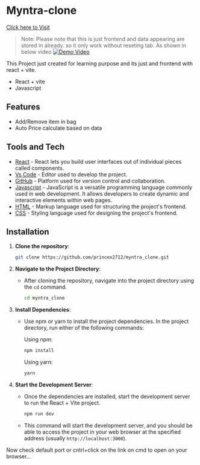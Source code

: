 # Myntra-clone


[Click here to Visit ](https://myntra-clone-nu-one.vercel.app/)

>Note: Please note that this is just frontend and data appearing are stored in already. so it only work without reseting tab. As shown in below video
>[![Demo Video]()](https://vimeo.com/924978913?share=copy)



This Project just created for learning purpose and its just and frontend with react + vite.

- React + vite
- Javascript

## Features

- Add/Remove item in bag 
- Auto Price calculate based on data



## Tools and Tech
- [React](https://react.dev/) - React lets you build user interfaces out of individual pieces called components.
- [Vs Code](https://code.visualstudio.com/) - Editor used to develop the project.
- [GitHub](https://github.com/) - Platform used for version control and collaboration.
- [Javascript](https://www.javascript.com/) -  JavaScript is a versatile programming language commonly used in web development. It allows developers to create dynamic and interactive elements within web pages.
- [HTML](https://www.w3schools.com/html/) - Markup language used for structuring the project's frontend.
- [CSS](https://www.w3schools.com/css/) - Styling language used for designing the project's frontend.

## Installation

1. **Clone the repository**:

    ```sh
    git clone https://github.com/princex2712/myntra_clone.git
    ```

2. **Navigate to the Project Directory**:
   - After cloning the repository, navigate into the project directory using the `cd` command.
     ```sh
     cd myntra_clone
     ```

3. **Install Dependencies**:
   - Use npm or yarn to install the project dependencies. In the project directory, run either of the following commands:

     Using npm:
     ```sh
     npm install
     ```

     Using yarn:
     ```sh
     yarn
     ```

4. **Start the Development Server**:
   - Once the dependencies are installed, start the development server to run the React + Vite project.
     ```sh
     npm run dev
     ```
   - This command will start the development server, and you should be able to access the project in your web browser at the specified address (usually `http://localhost:3000`).

Now check default port or cntrl+click on the link on cmd to open on your browser...



